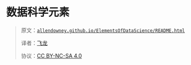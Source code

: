 # 数据科学元素

> 原文：[`allendowney.github.io/ElementsOfDataScience/README.html`](https://allendowney.github.io/ElementsOfDataScience/README.html)
> 
> 译者：[飞龙](https://github.com/wizardforcel)
> 
> 协议：[CC BY-NC-SA 4.0](http://creativecommons.org/licenses/by-nc-sa/4.0/)

